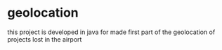 # geolocation
this project is developed in java for made first part of the geolocation of projects lost in the airport
